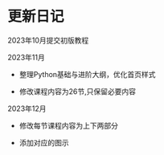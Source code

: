 # 更新日记

2023年10月提交初版教程

2023年11月

- 整理Python基础与进阶大纲，优化首页样式

- 修改课程内容为26节,只保留必要内容

2023年12月

- 修改每节课程内容为上下两部分

- 添加对应的图示
